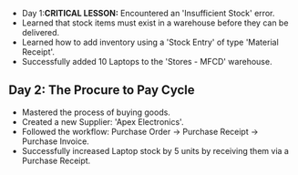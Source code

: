 - Day 1:**CRITICAL LESSON:** Encountered an 'Insufficient Stock' error.
- Learned that stock items must exist in a warehouse before they can be delivered.
- Learned how to add inventory using a 'Stock Entry' of type 'Material Receipt'.
- Successfully added 10 Laptops to the 'Stores - MFCD' warehouse.

## Day 2: The Procure to Pay Cycle
- Mastered the process of buying goods.
- Created a new Supplier: 'Apex Electronics'.
- Followed the workflow: Purchase Order -> Purchase Receipt -> Purchase Invoice.
- Successfully increased Laptop stock by 5 units by receiving them via a Purchase Receipt.